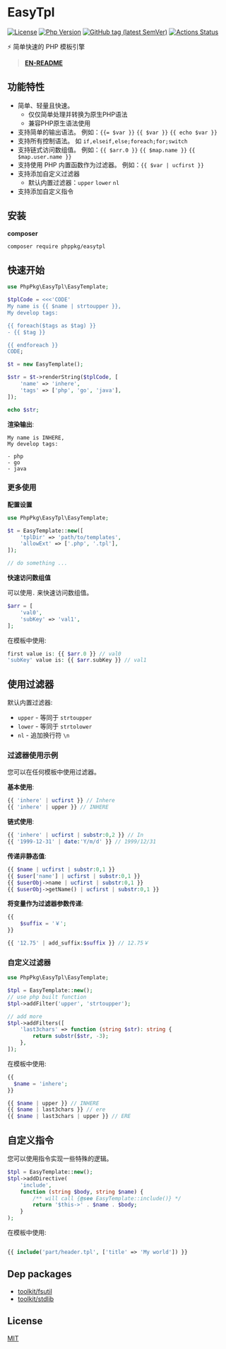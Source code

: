 # EasyTpl

[![License](https://img.shields.io/github/license/phppkg/easytpl.svg?style=flat-square)](LICENSE)
[![Php Version](https://img.shields.io/badge/php-%3E=8.0-brightgreen.svg?maxAge=2592000)](https://packagist.org/packages/phppkg/easytpl)
[![GitHub tag (latest SemVer)](https://img.shields.io/github/tag/phppkg/easytpl)](https://github.com/phppkg/easytpl)
[![Actions Status](https://github.com/phppkg/easytpl/workflows/Unit-Tests/badge.svg)](https://github.com/phppkg/easytpl/actions)

⚡️ 简单快速的 PHP 模板引擎

> **[EN-README](README.md)**

## 功能特性

- 简单、轻量且快速。
  - 仅仅简单处理并转换为原生PHP语法
  - 兼容PHP原生语法使用
- 支持简单的输出语法。 例如：`{{= $var }}` `{{ $var }}` `{{ echo $var }}`
- 支持所有控制语法。 如 `if,elseif,else;foreach;for;switch`
- 支持链式访问数组值。 例如：`{{ $arr.0 }}` `{{ $map.name }}` `{{ $map.user.name }}`
- 支持使用 PHP 内置函数作为过滤器。 例如：`{{ $var | ucfirst }}`
- 支持添加自定义过滤器
  - 默认内置过滤器：`upper` `lower` `nl`
- 支持添加自定义指令

## 安装

**composer**

```bash
composer require phppkg/easytpl
```

## 快速开始

```php
use PhpPkg\EasyTpl\EasyTemplate;

$tplCode = <<<'CODE'
My name is {{ $name | strtoupper }},
My develop tags:

{{ foreach($tags as $tag) }}
- {{ $tag }}

{{ endforeach }}
CODE;

$t = new EasyTemplate();

$str = $t->renderString($tplCode, [
    'name' => 'inhere',
    'tags' => ['php', 'go', 'java'],
]);

echo $str;
```

**渲染输出**:

```text
My name is INHERE,
My develop tags:

- php
- go
- java
```

### 更多使用

**配置设置**

```php
use PhpPkg\EasyTpl\EasyTemplate;

$t = EasyTemplate::new([
    'tplDir' => 'path/to/templates',
    'allowExt' => ['.php', '.tpl'],
]);

// do something ...
```

**快速访问数组值**

可以使用`.` 来快速访问数组值。

```php
$arr = [
    'val0',
    'subKey' => 'val1',
];
```

在模板中使用:

```php
first value is: {{ $arr.0 }} // val0
'subKey' value is: {{ $arr.subKey }} // val1
```

## 使用过滤器

默认内置过滤器:

- `upper` - 等同于 `strtoupper`
- `lower` - 等同于 `strtolower`
- `nl`    - 追加换行符 `\n`

### 过滤器使用示例

您可以在任何模板中使用过滤器。

**基本使用**:

```php
{{ 'inhere' | ucfirst }} // Inhere 
{{ 'inhere' | upper }} // INHERE
```

**链式使用**:

```php
{{ 'inhere' | ucfirst | substr:0,2 }} // In
{{ '1999-12-31' | date:'Y/m/d' }} // 1999/12/31
```

**传递非静态值**:

```php
{{ $name | ucfirst | substr:0,1 }}
{{ $user['name'] | ucfirst | substr:0,1 }}
{{ $userObj->name | ucfirst | substr:0,1 }}
{{ $userObj->getName() | ucfirst | substr:0,1 }}
```

**将变量作为过滤器参数传递**:

```php
{{
    $suffix = '￥';
}}

{{ '12.75' | add_suffix:$suffix }} // 12.75￥
```

### 自定义过滤器

```php
use PhpPkg\EasyTpl\EasyTemplate;

$tpl = EasyTemplate::new();
// use php built function
$tpl->addFilter('upper', 'strtoupper');

// add more
$tpl->addFilters([
    'last3chars' => function (string $str): string {
        return substr($str, -3);
    },
]);
```

在模板中使用:

```php
{{
  $name = 'inhere';
}}

{{ $name | upper }} // INHERE
{{ $name | last3chars }} // ere
{{ $name | last3chars | upper }} // ERE
```

## 自定义指令

您可以使用指令实现一些特殊的逻辑。

```php
$tpl = EasyTemplate::new();
$tpl->addDirective(
    'include',
    function (string $body, string $name) {
        /** will call {@see EasyTemplate::include()} */
        return '$this->' . $name . $body;
    }
);
```

在模板中使用:

```php

{{ include('part/header.tpl', ['title' => 'My world']) }}

```

## Dep packages

- [toolkit/fsutil](https://github.com/php-toolkit/fsutil)
- [toolkit/stdlib](https://github.com/php-toolkit/stdlib)

## License

[MIT](LICENSE)
